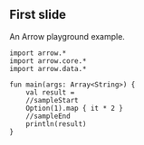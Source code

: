 ## First slide

An Arrow playground example.

```kotlin:ank:playground
import arrow.*
import arrow.core.*
import arrow.data.*

fun main(args: Array<String>) {
    val result =
    //sampleStart
    Option(1).map { it * 2 }
    //sampleEnd
    println(result)
}
```
<!-- .element: class="arrow" data-executable="true" -->
